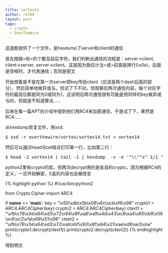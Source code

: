 ```yaml
---
title: vortex14
author: rk700
layout: post
tags:
  - crypto
  - OverTheWire
---
```

这道题提供了一个文件，是hexdump了server和client的通信

首先根据<和>的个数及前后字符，我们判断出通信的流程是：server->client, client->server, server->client。这是因为我估计当<或>前面是换行(\x0a)，后面是空格时，才代表通信；否则是密文

开始想着是不是在第一次server把key传给client（应该是两个dash后面的部分），然后简单地做异或与。但试了下不对。但观察后两次通信内容，每个对应字符的最高位都是同为0或同为1，这说明后两次通信很有可能是用同样的key做异或与的，但就是不知道算法……

后来在看一篇APT的介绍中提到他们用RC4来加密通信，于是试了下，果然是RC4……

从hexdump恢复文件，用xxd: 
<pre>$ xxd -r overthewire/vortex/vortex14.txt > vortex14</pre>
然后可以通过head与tail结合打印某一行，比如第二行： 
<pre>$ head -2 vortex14 | tail -1 | hexdump  -v -e '"\\""x" 1/1 "%02x" ""'`</pre>
python2里有crypto的库。但两次decrypt用的是各自的crypto，因为根据RC4的定义，一旦开始解密，S盒的内容也会被改变 

{% highlight python %}
#!/usr/bin/python2

from Crypto.Cipher import ARC4

if __name__ == '__main__':
    key = "\x50\xdb\x5b\x09\x6c\xce\xf6\x98"
    crypto1 = ARC4.ARC4Cipher(key)
    crypto2 = ARC4.ARC4Cipher(key)
    ctext1 = "\xfb\x76\x3e\x64\xd3\x72\x94\x8f\xa6\xa9\x4d\x43\xc8\xa4\x85\xb8\x09\xc6\xc2\xfa\x69\x51\x96"
    ctext2 = "\xfb\x76\x3e\x64\xd3\x72\xab\xbf\x93\x8f\x64\x21\xae\xd8\xe3\xbe"
    print(crypto1.decrypt(ctext1))
    print(crypto2.decrypt(ctext2))
{% endhighlight %}

得到明文